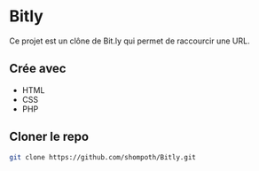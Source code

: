 # Bitly

Ce projet est un clône de Bit.ly qui permet de raccourcir une URL.

## Crée avec

* HTML
* CSS
* PHP

## Cloner le repo
```sh
git clone https://github.com/shompoth/Bitly.git
```

